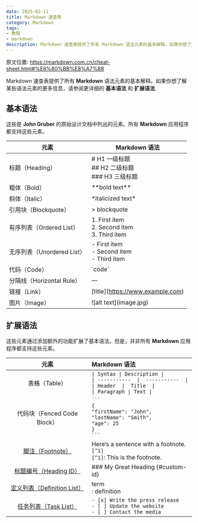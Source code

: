```yaml
---
date: 2025-02-11
title: Markdown 速查表
category: Markdown
tags:
- 教程
- markdown
description: Markdown 速查表提供了所有 Markdown 语法元素的基本解释。如果你想了解某些语法元素的更多信息，请参阅更详细的 基本语法 和 扩展语法.
---
```


原文位置: <https://markdown.com.cn/cheat-sheet.html#%E6%80%BB%E8%A7%88>


Markdown 速查表提供了所有 **Markdown**
语法元素的基本解释。如果你想了解某些语法元素的更多信息，请参阅更详细的
**基本语法** 和 **扩展语法**.

## 基本语法

这些是 **John Gruber** 的原始设计文档中列出的元素。所有 **Markdown**
应用程序都支持这些元素。

| 元素 | Markdown 语法 |
|----|----|
| 标题（Heading） | \# H1 一级标题</br> \## H2 二级标题</br> \### H3 三级标题 |
| 粗体（Bold） | \*\*bold text\*\* |
| 斜体（Italic） | \*italicized text\* |
| 引用块（Blockquote） | \> blockquote |
| 有序列表（Ordered List） | 1\. First item</br> 2. Second item</br> 3. Third item |
| 无序列表（Unordered List） | \- First item</br> - Second item</br> - Third item |
| 代码（Code） | \`code\` |
| 分隔线（Horizontal Rule） | — |
| 链接（Link） | \[title\](<https://www.example.com>) |
| 图片（Image） | \![alt text\](image.jpg) |

## 扩展语法

这些元素通过添加额外的功能扩展了基本语法。但是，并非所有 **Markdown**
应用程序都支持这些元素。

| 元素 | Markdown 语法 |
|:--:|:---|
| 表格（Table） | `\| Syntax \| Description \|`</br>`\| -----------  \|  -----------  \|`</br>`\| Header  \|  Title  \|`</br>`\| Paragraph \| Text \|` |
| 代码块（Fenced Code Block） | ```` ``` ````</br>`{`<br>`"firstName": "John",`</br>`"lastName": "Smith",`</br>`"age": 25`</br>`}`</br>```` ``` ```` |
| [脚注（Footnote）](https://markdown.com.cn/extended-syntax/footnotes.html) | Here’s a sentence with a footnote. `[^1]`</br>`[^1]`: This is the footnote. |
| [标题编号（Heading ID）](https://markdown.com.cn/extended-syntax/heading-ids.html) | \### My Great Heading {#custom-id} |
| [定义列表（Definition List）](https://markdown.com.cn/extended-syntax/definition-lists.html) | term</br>: definition |
| [任务列表（Task List）](https://markdown.com.cn/extended-syntax/task-lists.html) | `- [x] Write the press release`</br>`- [ ] Update the website`</br>`- [ ] Contact the media` |

<Comment />